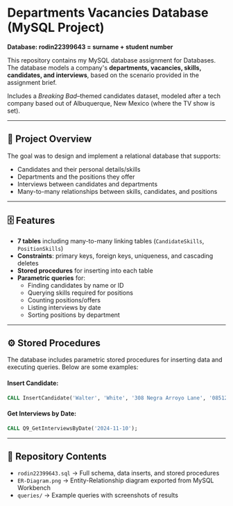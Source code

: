# Departments Vacancies Database (MySQL Project)

**Database: rodin22399643 = surname + student number**

This repository contains my MySQL database assignment for Databases.
The database models a company's **departments, vacancies, skills, candidates, and interviews**, based on the scenario provided in the assignment brief.

Includes a *Breaking Bad*–themed candidates dataset, modeled after a tech company based out of Albuquerque, New Mexico (where the TV show is set).

---

## 📖 Project Overview
The goal was to design and implement a relational database that supports:
- Candidates and their personal details/skills
- Departments and the positions they offer
- Interviews between candidates and departments
- Many-to-many relationships between skills, candidates, and positions

---

## 🗄️ Features
- **7 tables** including many-to-many linking tables (`CandidateSkills`, `PositionSkills`)
- **Constraints**: primary keys, foreign keys, uniqueness, and cascading deletes
- **Stored procedures** for inserting into each table
- **Parametric queries** for:
  - Finding candidates by name or ID
  - Querying skills required for positions
  - Counting positions/offers
  - Listing interviews by date
  - Sorting positions by department

---

## ⚙️ Stored Procedures

The database includes parametric stored procedures for inserting data and executing queries.
Below are some examples:

#### Insert Candidate:
```sql
CALL InsertCandidate('Walter', 'White', '308 Negra Arroyo Lane', '0851234567');
```
#### Get Interviews by Date:
```sql
CALL Q9_GetInterviewsByDate('2024-11-10');
```
---

## 📂 Repository Contents
- `rodin22399643.sql` → Full schema, data inserts, and stored procedures
- `ER-Diagram.png` → Entity-Relationship diagram exported from MySQL Workbench
- `queries/` → Example queries with screenshots of results
